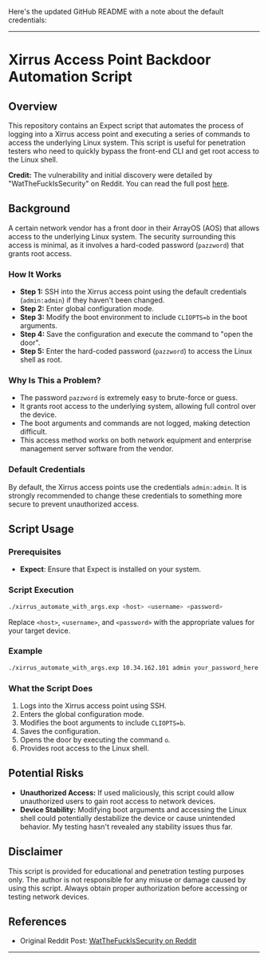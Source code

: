 Here's the updated GitHub README with a note about the default credentials:

---

# Xirrus Access Point Backdoor Automation Script

## Overview

This repository contains an Expect script that automates the process of logging into a Xirrus access point and executing a series of commands to access the underlying Linux system. This script is useful for penetration testers who need to quickly bypass the front-end CLI and get root access to the Linux shell.

**Credit:** The vulnerability and initial discovery were detailed by "WatTheFuckIsSecurity" on Reddit. You can read the full post [here](https://www.reddit.com/r/networking/comments/65yx3i/a_certain_network_vendor_has_a_front_door_in/).

## Background

A certain network vendor has a front door in their ArrayOS (AOS) that allows access to the underlying Linux system. The security surrounding this access is minimal, as it involves a hard-coded password (`pazzword`) that grants root access.

### How It Works

- **Step 1:** SSH into the Xirrus access point using the default credentials (`admin:admin`) if they haven't been changed.
- **Step 2:** Enter global configuration mode.
- **Step 3:** Modify the boot environment to include `CLIOPTS=b` in the boot arguments.
- **Step 4:** Save the configuration and execute the command to "open the door".
- **Step 5:** Enter the hard-coded password (`pazzword`) to access the Linux shell as root.

### Why Is This a Problem?

- The password `pazzword` is extremely easy to brute-force or guess.
- It grants root access to the underlying system, allowing full control over the device.
- The boot arguments and commands are not logged, making detection difficult.
- This access method works on both network equipment and enterprise management server software from the vendor.

### Default Credentials

By default, the Xirrus access points use the credentials `admin:admin`. It is strongly recommended to change these credentials to something more secure to prevent unauthorized access.

## Script Usage

### Prerequisites

- **Expect**: Ensure that Expect is installed on your system.

### Script Execution

```bash
./xirrus_automate_with_args.exp <host> <username> <password>
```

Replace `<host>`, `<username>`, and `<password>` with the appropriate values for your target device.

### Example

```bash
./xirrus_automate_with_args.exp 10.34.162.101 admin your_password_here
```

### What the Script Does

1. Logs into the Xirrus access point using SSH.
2. Enters the global configuration mode.
3. Modifies the boot arguments to include `CLIOPTS=b`.
4. Saves the configuration.
5. Opens the door by executing the command `o`.
6. Provides root access to the Linux shell.

## Potential Risks

- **Unauthorized Access:** If used maliciously, this script could allow unauthorized users to gain root access to network devices.
- **Device Stability:** Modifying boot arguments and accessing the Linux shell could potentially destabilize the device or cause unintended behavior. My testing hasn't revealed any stability issues thus far.

## Disclaimer

This script is provided for educational and penetration testing purposes only. The author is not responsible for any misuse or damage caused by using this script. Always obtain proper authorization before accessing or testing network devices.

## References

- Original Reddit Post: [WatTheFuckIsSecurity on Reddit](https://www.reddit.com/r/networking/comments/65yx3i/a_certain_network_vendor_has_a_front_door_in/)

---
